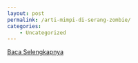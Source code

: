 ```yaml
---
layout: post
permalink: /arti-mimpi-di-serang-zombie/
categories:
    - Uncategorized
---
```


[Baca Selengkapnya](/01)